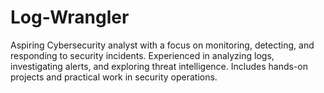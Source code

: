 # Log-Wrangler
Aspiring Cybersecurity analyst with a focus on monitoring, detecting, and responding to security incidents. Experienced in analyzing logs, investigating alerts, and exploring threat intelligence. Includes hands-on projects and practical work in security operations.
